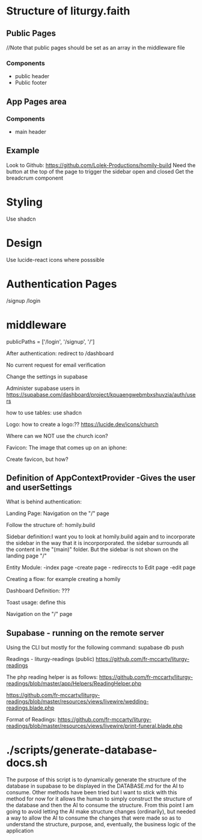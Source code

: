 # Structure of liturgy.faith


## Public Pages
//Note that public pages should be set as an array in the middleware file

### Components
- public header
- Public footer


## App Pages area

### Components
- main header

## Example
Look to Github: https://github.com/Lolek-Productions/homily-build
Need the button at the top of the page to trigger the sidebar open and closed
Get the breadcrum component


# Styling
Use shadcn

# Design
Use lucide-react icons where posssible

# Authentication Pages
/signup
/login

# middleware
publicPaths = ['/login', '/signup', '/']

After authentication: redirect to /dashboard

No current request for email verification

Change the settings in supabase


Administer supabase users in 
https://supabase.com/dashboard/project/kpuaengwebmbxshuvzia/auth/users


how to use tables:
use shadcn



Logo: how to create a logo:??
https://lucide.dev/icons/church

Where can we NOT use the church icon?

Favicon:
The image that comes up on an iphone: 

Create favicon, but how?





Definition of
AppContextProvider
-Gives the user and userSettings
-


What is behind authentication:


Landing Page:
Navigation on the "/" page


Follow the structure of: homily.build


Sidebar definition:I want you to look at homily.build again and to incorporate the sidebar in the way that it is incorporporated.  the sidebar surrounds all the content in the "(main)" folder.  But the sidebar is not shown on the landing page "/"


Entity Module:
-index page
-create page - redireccts to Edit page
-edit page


Creating a flow: for example creating a homily


Dashboard Definition: ???


Toast usage: define this

Navigation on the "/" page



## Supabase - running on the remote server
Using the CLI but mostly for the following command:
supabase db push



Readings - liturgy-readings (public)
https://github.com/fr-mccarty/liturgy-readings

The php reading helper is as follows: 
https://github.com/fr-mccarty/liturgy-readings/blob/master/app/Helpers/ReadingHelper.php

https://github.com/fr-mccarty/liturgy-readings/blob/master/resources/views/livewire/wedding-readings.blade.php

Format of Readings:
https://github.com/fr-mccarty/liturgy-readings/blob/master/resources/views/livewire/print-funeral.blade.php


# ./scripts/generate-database-docs.sh
The purpose of this script is to dynamically generate the structure of the database in supabase to be displayed in the DATABASE.md for the AI to consume.  Other methods have been tried but I want to stick with this method for now for it allows the human to simply construct the structure of the database and then the AI to consume the structure.  From this point I am going to avoid letting the AI make structure changes (ordinarily), but needed a way to allow the AI to consume the changes that were made so as to understand the structure, purpose, and, eventually, the business logic of the application